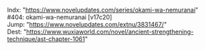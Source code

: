 Indx: "https://www.novelupdates.com/series/okami-wa-nemuranai" <br/>
#404: okami-wa-nemuranai [v17c20] <br/>
Jump: "https://www.novelupdates.com/extnu/3831467/" <br/>
Dest: "https://www.wuxiaworld.com/novel/ancient-strengthening-technique/ast-chapter-1061"